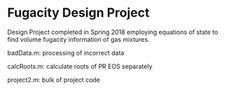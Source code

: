 # Fugacity Design Project
Design Project completed in Spring 2018 employing equations of state to find volume fugacity information of gas mixtures.

badData.m: processing of incorrect data

calcRoots.m: calculate roots of PR EOS separately

project2.m: bulk of project code
